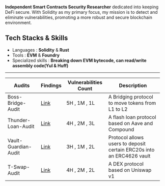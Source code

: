 <!-- <h1 align="center"> Hello World 🌍 I'm Aditya <img src="https://raw.githubusercontent.com/ABSphreak/ABSphreak/master/gifs/Hi.gif" width="30px">
</h1>  
<br/>
<span> <img src="https://visitor-badge.laobi.icu/badge?page_id=adityaxxz" align="right" alt="visitors"/> </span>
  <h1 style="strong">Howdy <img src="https://slackmojis.com/emojis/8809-wave_hello/download" alt="hello" width=35 /> Aditya Here!  </h1>
  -->
<br/>
<!-- <h3 align="center"> -->
<!-- <img src="https://user-images.githubusercontent.com/73097560/115834477-dbab4500-a447-11eb-908a-139a6edaec5c.gif" width="100%"></a> -->

__Independent Smart Contracts Security Researcher__ dedicated into keeping DeFi secure. With Solidity as my primary focus, my mission is to detect and eliminate vulnerabilities, promoting a more robust and secure blockchain environment.

<!-- <img src="https://user-images.githubusercontent.com/73097560/115834477-dbab4500-a447-11eb-908a-139a6edaec5c.gif" width="100%"></a> -->
<!-- <h3 align="left">🌐Connect w/ me:</h3> -->
<!-- <p align="left">


<a href="https://instagram.com/adiityaxxz" target="blank"><img align="center" src="https://raw.githubusercontent.com/rahuldkjain/github-profile-readme-generator/master/src/images/icons/Social/instagram.svg" alt="adityaranjan" height="34" width="40" /></a>
<a href="https://twitter.com/adiityatwt" target="blank"><img align="center" src="https://raw.githubusercontent.com/rahuldkjain/github-profile-readme-generator/master/src/images/icons/Social/twitter.svg" alt="adityaranjan" height="35" width="40" /></a> -->
<!-- <p align="left" >
	<a href="https://www.linkedin.com/in/aditya-ranjan-bab618257"><img alt="linkedin" width="10%" style="padding:5px" src="https://img.icons8.com/clouds/100/000000/linkedin.png"/></a>
	<a href="https://www.instagram.com/adiityaxxz"><img alt="instagram" width="10%" style="padding:5px" src="https://img.icons8.com/clouds/100/000000/instagram.png"/></a> -->
<!-- 	
### 🌐 Socials:
     [![Instagram](https://img.shields.io/badge/Instagram-%23E4405F.svg?logo=Instagram&logoColor=white)](https://instagram.com/adiityaxxz)
</p>
-->

 <!--  <img src="https://user-images.githubusercontent.com/73097560/115834477-dbab4500-a447-11eb-908a-139a6edaec5c.gif" width="100%"></a> -->
  
 <!-- <img src="https://user-images.githubusercontent.com/73097560/115834477-dbab4500-a447-11eb-908a-139a6edaec5c.gif" width="100%"></a> -->


 ## Tech Stacks & Skills 
- Languages : **Solidity** & **Rust**
- Tools : **EVM** & **Foundry**
- Specialized skills : **Breaking down EVM bytecode, can read/write assembly code(Yul & Huff)**


 <!-- ### Tech Stack:
![C++](https://img.shields.io/badge/c++-%2300599C.svg?style=for-the-badge&logo=c%2B%2B&logoColor=white) ![Java](https://img.shields.io/badge/java-%23ED8B00.svg?style=for-the-badge&logo=java&logoColor=white)  ![Python](https://img.shields.io/badge/python-3670A0?style=for-the-badge&logo=python&logoColor=ffdd54) ![MySQL](https://img.shields.io/badge/mysql-%2300f.svg?style=for-the-badge&logo=mysql&logoColor=white) ![Kubernetes](https://img.shields.io/badge/kubernetes-%23326ce5.svg?style=for-the-badge&logo=kubernetes&logoColor=white) ![Docker](https://img.shields.io/badge/docker-%230db7ed.svg?style=for-the-badge&logo=docker&logoColor=white) -->


 <!--  <img src="https://user-images.githubusercontent.com/73097560/115834477-dbab4500-a447-11eb-908a-139a6edaec5c.gif" width="100%"></a> -->
---
 <!-- ![adityaxxz's GitHub stats](https://github-readme-stats.vercel.app/api?username=adityaxxz&show_icons=true&theme=synthwave) -->

  
|Audits | Findings | Vulnerabilities Count | Description
|--|--|--|--|
|Boss-Bridge-Audit | [Link](https://github.com/adityaxxz/Boss-Bridge-Audit/blob/main/audit-data/findings.md) | 5H , 1M , 1L | A Bridging protocol to move tokens from L1 to L2
|Thunder-Loan-Audit | [Link](https://github.com/adityaxxz/ThunderLoan-Audit/blob/main/audit-data/findings.md) | 4H , 2M , 3L | A flash loan protocol based on Aave and Compound
|Vault-Guardian-Audit | [Link](https://github.com/adityaxxz/Vault-Guardian-Audit/blob/main/audit-data/findings.md) | 3H , 1M , 2L | Protocol allows users to deposit certain ERC20s into an ERC4626 vault
|T-Swap-Audit | [Link](https://github.com/adityaxxz/TSwap-Audit/blob/main/audit-data/findings.md) | 4H , 2M , 2L | A DEX protocol based on Uniswap v1



<!-- &nbsp; &nbsp; &nbsp; ![Top Langs](https://github-readme-stats.vercel.app/api/top-langs/?username=adityaxxz&layout=donut&align=right&title_color=2b213a&icon_color=2b213a&text_color=2b213a&bg_color=8e8cd8&text_bold=true)  -->

<!--
![adityaxxz's GitHub stats](https://github-readme-stats.vercel.app/api?username=adityaxxz&show_icons=true&title_color=2b213a&icon_color=2b213a&text_color=2b213a&bg_color=8e8cd8&card_width=400) &nbsp; -->

<!-- Circular side by side stats -->
<!--
<a href="https://github.com/anuraghazra/github-readme-stats">
  <img height=200 align="center" src="https://github-readme-stats.vercel.app/api?username=adityaxxz&show_icons=true&title_color=2b213a&icon_color=2b213a&text_color=2b213a&bg_color=8e8cd8" />
</a>
&nbsp; &nbsp; &nbsp; &nbsp; &nbsp; &nbsp; 
<a href="https://github.com/anuraghazra/github-readme-stats">
  <img height=200 align="center" src="https://github-readme-stats.vercel.app/api/top-langs/?username=adityaxxz&layout=donut&align=right&title_color=2b213a&icon_color=2b213a&text_color=2b213a&bg_color=8e8cd8&text_bold=true" />
</a>
-->

<!-- ### PROFILE VIEWS 
![VisitorCount](https://profile-counter.glitch.me/adityaxxz/count.svg) -->


<!--
**adityaxxz/adityaxxz** is a ✨ _special_ ✨ repository because its `README.md` (this file) appears on your GitHub profile.

Here are some ideas to get you started:

- 🔭 I’m currently working on 
- 🌱 I’m currently learning ...
- 👯 I’m looking to collaborate on ...
- 🤔 I’m looking for help with ...
- 💬 Ask me about ...
- 📫 How to reach me: ...
- 😄 Pronouns: ...
- ⚡ Fun fact: ...
-->


<!--


## 🌐 Socials:
[![Instagram](https://img.shields.io/badge/Instagram-%23E4405F.svg?logo=Instagram&logoColor=white)](https://instagram.com/adiityaxxz) [![LinkedIn](https://img.shields.io/badge/LinkedIn-%230077B5.svg?logo=linkedin&logoColor=white)](https://linkedin.com/in/https://www.linkedin.com/public-profile/settings?lipi=urn%3Ali%3Apage%3Ad_flagship3_profile_self_edit_contact-info%3Bvv7ZfdWNREmdeEUm69XJ5Q%3D%3D) [![Twitter](https://img.shields.io/badge/Twitter-%231DA1F2.svg?logo=Twitter&logoColor=white)](https://twitter.com/adiityatwt) 
# 📊 GitHub Stats:
![](https://github-readme-stats.vercel.app/api?username=adityaxxz&theme=radical&hide_border=false&include_all_commits=false&count_private=false)<br/>
![](https://github-readme-streak-stats.herokuapp.com/?user=adityaxxz&theme=radical&hide_border=false)<br/>
![](https://github-readme-stats.vercel.app/api/top-langs/?username=adityaxxz&theme=radical&hide_border=false&include_all_commits=false&count_private=false&layout=compact)

<!-- Proudly created with GPRM ( https://gprm.itsvg.in ) -->  




